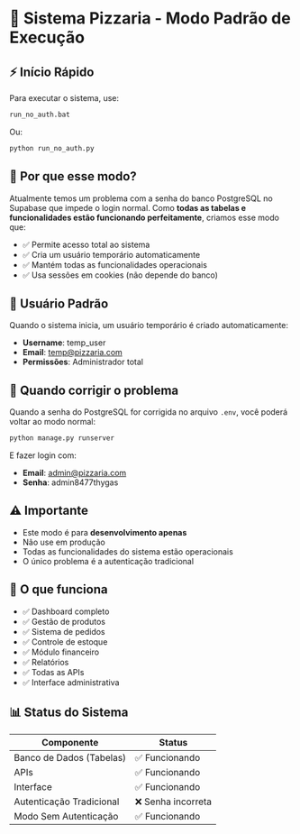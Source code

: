 # 🍕 Sistema Pizzaria - Modo Padrão de Execução

## ⚡ Início Rápido

Para executar o sistema, use:

```bash
run_no_auth.bat
```

Ou:

```bash
python run_no_auth.py
```

## 📝 Por que esse modo?

Atualmente temos um problema com a senha do banco PostgreSQL no Supabase que impede o login normal. Como **todas as tabelas e funcionalidades estão funcionando perfeitamente**, criamos esse modo que:

- ✅ Permite acesso total ao sistema
- ✅ Cria um usuário temporário automaticamente
- ✅ Mantém todas as funcionalidades operacionais
- ✅ Usa sessões em cookies (não depende do banco)

## 👤 Usuário Padrão

Quando o sistema inicia, um usuário temporário é criado automaticamente:

- **Username**: temp_user
- **Email**: temp@pizzaria.com
- **Permissões**: Administrador total

## 🔧 Quando corrigir o problema

Quando a senha do PostgreSQL for corrigida no arquivo `.env`, você poderá voltar ao modo normal:

```bash
python manage.py runserver
```

E fazer login com:
- **Email**: admin@pizzaria.com
- **Senha**: admin8477thygas

## ⚠️ Importante

- Este modo é para **desenvolvimento apenas**
- Não use em produção
- Todas as funcionalidades do sistema estão operacionais
- O único problema é a autenticação tradicional

## 🚀 O que funciona

- ✅ Dashboard completo
- ✅ Gestão de produtos
- ✅ Sistema de pedidos
- ✅ Controle de estoque
- ✅ Módulo financeiro
- ✅ Relatórios
- ✅ Todas as APIs
- ✅ Interface administrativa

## 📊 Status do Sistema

| Componente | Status |
|------------|--------|
| Banco de Dados (Tabelas) | ✅ Funcionando |
| APIs | ✅ Funcionando |
| Interface | ✅ Funcionando |
| Autenticação Tradicional | ❌ Senha incorreta |
| Modo Sem Autenticação | ✅ Funcionando |